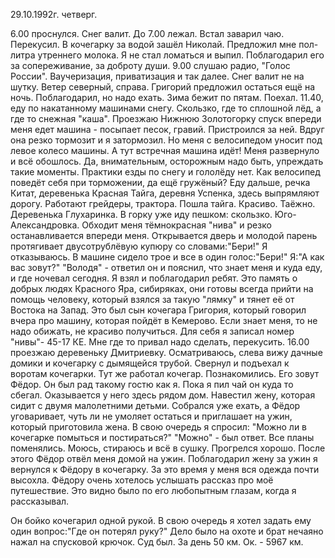 29.10.1992г. четверг.

6.00 проснулся. Снег валит. До 7.00 лежал. Встал заварил чаю. Перекусил. В кочегарку за водой зашёл Николай. Предложил мне пол-литра утреннего молока. Я не стал ломаться и выпил. Поблагодарил его за сопереживание, за доброту души. 
9.00 слушаю радио, "Голос России". Ваучеризация, приватизация и так далее. Снег валит не на шутку. Ветер северный, справа. Григорий предложил остаться ещё на ночь. Поблагодарил, но надо ехать. Зима бежит по пятам. Поехал.
11.40, еду по накатанному машинами снегу. Скользко,  где то сплошной лёд, а где то снежная "каша". Проезжаю Нижнюю Золотогорку спуск
впереди меня едет
машина - посыпает песок, гравий. Пристроился за ней. Вдруг она резко тормозит и я затормозил. Но меня с велосипедом уносит под левое колесо машины. А тут встречная машина идёт! Меня развернуло и всё обошлось. Да, внимательным, осторожным надо быть, упреждать такие моменты. Практики езды по снегу и гололёду нет. Как велосипед поведёт себя при торможении, да ещё гружёный?
  Еду дальше, речка Китат, деревенька Красная Тайга, деревня Успенка, здесь выпрямляют дорогу. Работают грейдеры, трактора. Пошла тайга. Красиво. Таёжно. Деревенька Глухаринка. В горку уже иду пешком: скользко. Юго-Александровка. Обходит меня тёмнокрасная "нива" и резко останавливается впереди меня. Открывается дверь и молодой парень протягивает двусотрублёвую купюру со словами:"Бери!"
Я отказываюсь. В машине сидело трое и все в один голос:"Бери!" Я:"А как вас зовут?"
"Володя" - ответил он и пояснил, что знает меня и куда еду, и где ночевал сегодня. Я взял и поблагодарил ребят. Это память о добрых людях Красного Яра, сибиряках, они готовы всегда прийти на помощь человеку, который взялся за такую "лямку" и тянет её от Востока на Запад. Это был сын кочегара Григория, который говорил вчера про машину, которая пойдёт в Кемерово. Если знает меня, то не надо обижать, не красиво получиться. Для себя я записал номер "нивы"- 45-17 КЕ.
   Мне где то привал надо сделать, перекусить. 16.00 проезжаю деревеньку Дмитриевку. Осматриваюсь, слева вижу дачные домики и кочегарку с дымящейся трубой. 
  Свернул и подъехал к воротам кочегарки. Тут же работал кочегар. Познакомились. Его зовут Фёдор. Он был рад такому гостю как я. Пока я пил чай он куда то сбегал. Оказывается у него здесь рядом дом. Навестил жену, которая сидит с двумя малолетними детьми. Собрался уже ехать, а Фёдор уговаривает, чуть ли не умоляет остаться и приглашает на ужин, который приготовила жена. В свою очередь я спросил: "Можно ли в кочегарке помыться и постираться?" 
"Можно" - был ответ. Все планы поменялись. Моюсь, стираюсь и всё в сушку. Прогрелся хорошо.
    После этого Фёдор отвёл меня домой на ужин. Поблагодарил жену за ужин я вернулся к Фёдору в кочегарку. За это время у меня вся одежда почти высохла. Фёдору очень хотелось услышать рассказ про моё путешествие. Это видно было по его любопытным глазам, когда я рассказывал.


 Он бойко кочегарил одной рукой. В свою очередь я хотел задать ему один вопрос:"Где он потерял руку?" Дело было на охоте и брат нечаяно нажал на спусковой крючок. Суд был. 
За день 50 км. Ок. - 5967 км.
